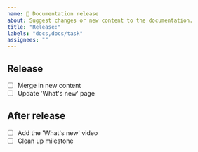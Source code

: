 ```yaml
---
name: 🎉 Documentation release
about: Suggest changes or new content to the documentation.
title: "Release:"
labels: "docs,docs/task"
assignees: ""
---
```


## Release

- [ ] Merge in new content
- [ ] Update 'What's new' page

## After release

- [ ] Add the 'What's new' video 
- [ ] Clean up milestone
